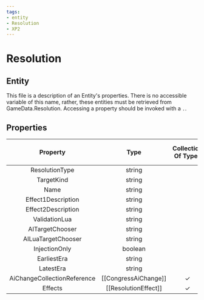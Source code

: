 ```yaml
---
tags:
- entity
- Resolution
- XP2
---
```

# Resolution
## Entity
This file is a description of an Entity's properties. There is no accessible variable of this name, rather, these entities must be retrieved from GameData.Resolution. Accessing a property should be invoked with a `.`.
## Properties
|	Property	|	Type	|	Collection Of Type?	|	May Be Nil?	|	Default	|	References	|	Key	|	Notes	|
|	:-:	|	:-:	|	:-:	|	:-:	|	:-:	|	:-:	|	:-:	|	-:	|
|	ResolutionType	|	string	|		|		|		|	[[Type]].Type	|	✓	|	|
|	TargetKind	|	string	|		|		|		|		|		|	|
|	Name	|	string	|		|		|		|		|		|	|
|	Effect1Description	|	string	|		|	✓	|		|		|		|	|
|	Effect2Description	|	string	|		|	✓	|		|		|		|	|
|	ValidationLua	|	string	|		|	✓	|		|		|		|	|
|	AITargetChooser	|	string	|		|	✓	|		|		|		|	|
|	AILuaTargetChooser	|	string	|		|	✓	|		|		|		|	|
|	InjectionOnly	|	boolean	|		|		|	0	|		|		|	|
|	EarliestEra	|	string	|		|	✓	|		|		|		|	|
|	LatestEra	|	string	|		|	✓	|		|		|		|	|
|	AiChangeCollectionReference	|	[[CongressAiChange]]	|	✓	|	✓	|		|		|		|	|
|	Effects	|	[[ResolutionEffect]]	|	✓	|	✓	|		|		|		|	|
